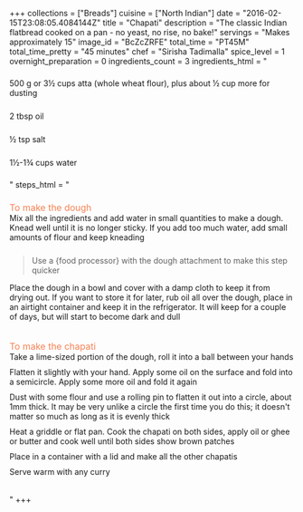 +++
collections = ["Breads"]
cuisine = ["North Indian"]
date = "2016-02-15T23:08:05.4084144Z"
title = "Chapati"
description = "The classic Indian flatbread cooked on a pan - no yeast, no rise, no bake!"
servings = "Makes approximately 15"
image_id = "BcZcZRFE"
total_time = "PT45M"
total_time_pretty = "45 minutes"
chef = "Sirisha Tadimalla"
spice_level = 1
overnight_preparation = 0
ingredients_count = 3
ingredients_html = "<ul style='padding-left: 0; list-style: none;'><li itemprop='recipeIngredient' style='margin: 8px 0px;padding: 8px 0px;'>500 g or 3½ cups atta (whole wheat flour), plus about ½ cup more for dusting</li><li itemprop='recipeIngredient' style='margin: 8px 0px;padding: 8px 0px;'>2 tbsp oil</li><li itemprop='recipeIngredient' style='margin: 8px 0px;padding: 8px 0px;'>½ tsp salt</li><li itemprop='recipeIngredient' style='margin: 8px 0px;padding: 8px 0px;'>1½-1¾ cups water</li></ul>"
steps_html = "<ol style='list-style: none inside; padding-left: 0px;'><li style='list-style: none; margin: 8px 0px;padding: 8px 0px;'><span style='font-size: medium; color: #f78153;'>To make the dough</span><ol style='list-style: none inside; padding-left: 0px;'><li style='padding-bottom: 10px;'><i class='step-track-icon fa fa-square-o'></i><span class='step-text' itemprop='recipeInstructions'>Mix all the ingredients and add water in small quantities to make a dough. Knead well until it is no longer sticky. If you add too much water, add small amounts of flour and keep kneading</span></li><blockquote>Use a {food processor} with the dough attachment to make this step quicker</blockquote><li style='padding-bottom: 10px;'><i class='step-track-icon fa fa-square-o'></i><span class='step-text' itemprop='recipeInstructions'>Place the dough in a bowl and cover with a damp cloth to keep it from drying out. If you want to store it for later, rub oil all over the dough, place in an airtight container and keep it in the refrigerator. It will keep for a couple of days, but will start to become dark and dull</span></li></ol></li><li style='list-style: none; margin: 8px 0px;padding: 8px 0px;'><span style='font-size: medium; color: #f78153;'>To make the chapati</span><ol style='list-style: none inside; padding-left: 0px;'><li style='padding-bottom: 10px;'><i class='step-track-icon fa fa-square-o'></i><span class='step-text' itemprop='recipeInstructions'>Take a lime-sized portion of the dough, roll it into a ball between your hands</span></li><li style='padding-bottom: 10px;'><i class='step-track-icon fa fa-square-o'></i><span class='step-text' itemprop='recipeInstructions'>Flatten it slightly with your hand. Apply some oil on the surface and fold into a semicircle. Apply some more oil and fold it again</span></li><li style='padding-bottom: 10px;'><i class='step-track-icon fa fa-square-o'></i><span class='step-text' itemprop='recipeInstructions'>Dust with some flour and use a rolling pin to flatten it out into a circle, about 1mm thick. It may be very unlike a circle the first time you do this; it doesn't matter so much as long as it is evenly thick</span></li><li style='padding-bottom: 10px;'><i class='step-track-icon fa fa-square-o'></i><span class='step-text' itemprop='recipeInstructions'>Heat a griddle or flat pan. Cook the chapati on both sides, apply oil or ghee or butter and cook well until both sides show brown patches</span></li><li style='padding-bottom: 10px;'><i class='step-track-icon fa fa-square-o'></i><span class='step-text' itemprop='recipeInstructions'>Place in a container with a lid and make all the other chapatis</span></li><li style='padding-bottom: 10px;'><i class='step-track-icon fa fa-square-o'></i><span class='step-text' itemprop='recipeInstructions'>Serve warm with any curry</span></li></ol></li></ol>"
+++
